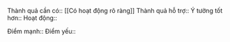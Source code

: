 

Thành quả cần có:: [[Có hoạt động rõ ràng]]
Thành quả hỗ trợ:: 
Ý tưởng tốt hơn:: 
Hoạt động:: 

Điểm mạnh::
Điểm yếu::